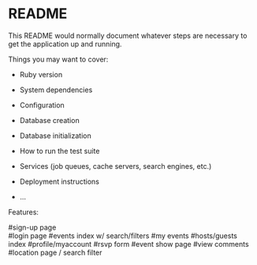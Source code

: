 # README

This README would normally document whatever steps are necessary to get the
application up and running.

Things you may want to cover:

* Ruby version

* System dependencies

* Configuration

* Database creation

* Database initialization

* How to run the test suite

* Services (job queues, cache servers, search engines, etc.)

* Deployment instructions

* ...


Features:

#sign-up page  
#login page
#events index w/ search/filters
#my events
#hosts/guests index
#profile/myaccount
#rsvp form
#event show page
#view comments
#location page / search filter
